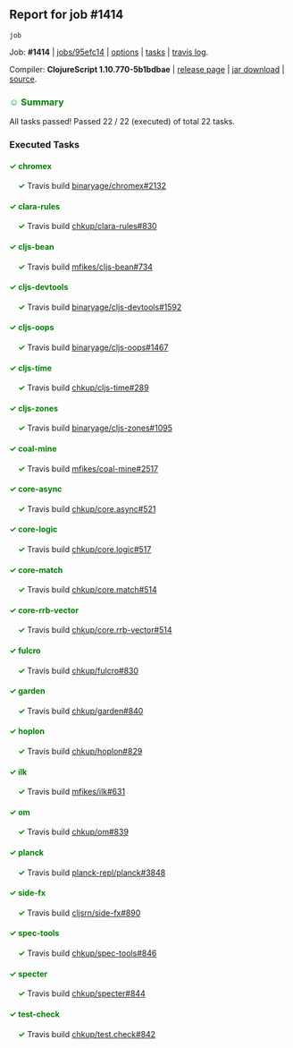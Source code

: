 ## Report for job #1414
```
job
```


Job: **#1414** | [jobs/95efc14](https://github.com/cljs-oss/canary/commit/95efc14dc2db21cc8065bb56dd3946137210c681) | [options](options.edn) | [tasks](tasks.edn) | [travis log](https://travis-ci.org/cljs-oss/canary/builds/689991437).

Compiler: **ClojureScript 1.10.770-5b1bdbae** | [release page](https://github.com/cljs-oss/canary/releases/tag/r1.10.770-5b1bdbae) | [jar download](https://github.com/cljs-oss/canary/releases/download/r1.10.770-5b1bdbae/clojurescript-1.10.770-5b1bdbae.jar) | [source](https://github.com/clojure/clojurescript/commit/5b1bdbae9ab44ce86015e5fc6c95ef5ac86ca9b9).

### <b style='color:green'>☺ Summary</b>

All tasks passed! Passed 22 / 22 (executed) of total 22 tasks.

### Executed Tasks

#### <b style='color:green'>&#x2713; chromex</b>
&nbsp;&nbsp;&nbsp;&nbsp;<b style='color:green'>&#x2713;</b> Travis build [binaryage/chromex#2132](https://travis-ci.org/binaryage/chromex/builds/689992330)<br>

#### <b style='color:green'>&#x2713; clara-rules</b>
&nbsp;&nbsp;&nbsp;&nbsp;<b style='color:green'>&#x2713;</b> Travis build [chkup/clara-rules#830](https://travis-ci.org/chkup/clara-rules/builds/689992334)<br>

#### <b style='color:green'>&#x2713; cljs-bean</b>
&nbsp;&nbsp;&nbsp;&nbsp;<b style='color:green'>&#x2713;</b> Travis build [mfikes/cljs-bean#734](https://travis-ci.org/mfikes/cljs-bean/builds/689992340)<br>

#### <b style='color:green'>&#x2713; cljs-devtools</b>
&nbsp;&nbsp;&nbsp;&nbsp;<b style='color:green'>&#x2713;</b> Travis build [binaryage/cljs-devtools#1592](https://travis-ci.org/binaryage/cljs-devtools/builds/689992351)<br>

#### <b style='color:green'>&#x2713; cljs-oops</b>
&nbsp;&nbsp;&nbsp;&nbsp;<b style='color:green'>&#x2713;</b> Travis build [binaryage/cljs-oops#1467](https://travis-ci.org/binaryage/cljs-oops/builds/689992370)<br>

#### <b style='color:green'>&#x2713; cljs-time</b>
&nbsp;&nbsp;&nbsp;&nbsp;<b style='color:green'>&#x2713;</b> Travis build [chkup/cljs-time#289](https://travis-ci.org/chkup/cljs-time/builds/689992372)<br>

#### <b style='color:green'>&#x2713; cljs-zones</b>
&nbsp;&nbsp;&nbsp;&nbsp;<b style='color:green'>&#x2713;</b> Travis build [binaryage/cljs-zones#1095](https://travis-ci.org/binaryage/cljs-zones/builds/689992377)<br>

#### <b style='color:green'>&#x2713; coal-mine</b>
&nbsp;&nbsp;&nbsp;&nbsp;<b style='color:green'>&#x2713;</b> Travis build [mfikes/coal-mine#2517](https://travis-ci.org/mfikes/coal-mine/builds/689992386)<br>

#### <b style='color:green'>&#x2713; core-async</b>
&nbsp;&nbsp;&nbsp;&nbsp;<b style='color:green'>&#x2713;</b> Travis build [chkup/core.async#521](https://travis-ci.org/chkup/core.async/builds/689992392)<br>

#### <b style='color:green'>&#x2713; core-logic</b>
&nbsp;&nbsp;&nbsp;&nbsp;<b style='color:green'>&#x2713;</b> Travis build [chkup/core.logic#517](https://travis-ci.org/chkup/core.logic/builds/689992394)<br>

#### <b style='color:green'>&#x2713; core-match</b>
&nbsp;&nbsp;&nbsp;&nbsp;<b style='color:green'>&#x2713;</b> Travis build [chkup/core.match#514](https://travis-ci.org/chkup/core.match/builds/689992396)<br>

#### <b style='color:green'>&#x2713; core-rrb-vector</b>
&nbsp;&nbsp;&nbsp;&nbsp;<b style='color:green'>&#x2713;</b> Travis build [chkup/core.rrb-vector#514](https://travis-ci.org/chkup/core.rrb-vector/builds/689992404)<br>

#### <b style='color:green'>&#x2713; fulcro</b>
&nbsp;&nbsp;&nbsp;&nbsp;<b style='color:green'>&#x2713;</b> Travis build [chkup/fulcro#830](https://travis-ci.org/chkup/fulcro/builds/689992406)<br>

#### <b style='color:green'>&#x2713; garden</b>
&nbsp;&nbsp;&nbsp;&nbsp;<b style='color:green'>&#x2713;</b> Travis build [chkup/garden#840](https://travis-ci.org/chkup/garden/builds/689992550)<br>

#### <b style='color:green'>&#x2713; hoplon</b>
&nbsp;&nbsp;&nbsp;&nbsp;<b style='color:green'>&#x2713;</b> Travis build [chkup/hoplon#829](https://travis-ci.org/chkup/hoplon/builds/689992418)<br>

#### <b style='color:green'>&#x2713; ilk</b>
&nbsp;&nbsp;&nbsp;&nbsp;<b style='color:green'>&#x2713;</b> Travis build [mfikes/ilk#631](https://travis-ci.org/mfikes/ilk/builds/689992499)<br>

#### <b style='color:green'>&#x2713; om</b>
&nbsp;&nbsp;&nbsp;&nbsp;<b style='color:green'>&#x2713;</b> Travis build [chkup/om#839](https://travis-ci.org/chkup/om/builds/689992542)<br>

#### <b style='color:green'>&#x2713; planck</b>
&nbsp;&nbsp;&nbsp;&nbsp;<b style='color:green'>&#x2713;</b> Travis build [planck-repl/planck#3848](https://travis-ci.org/planck-repl/planck/builds/689992444)<br>

#### <b style='color:green'>&#x2713; side-fx</b>
&nbsp;&nbsp;&nbsp;&nbsp;<b style='color:green'>&#x2713;</b> Travis build [cljsrn/side-fx#890](https://travis-ci.org/cljsrn/side-fx/builds/689992478)<br>

#### <b style='color:green'>&#x2713; spec-tools</b>
&nbsp;&nbsp;&nbsp;&nbsp;<b style='color:green'>&#x2713;</b> Travis build [chkup/spec-tools#846](https://travis-ci.org/chkup/spec-tools/builds/689992488)<br>

#### <b style='color:green'>&#x2713; specter</b>
&nbsp;&nbsp;&nbsp;&nbsp;<b style='color:green'>&#x2713;</b> Travis build [chkup/specter#844](https://travis-ci.org/chkup/specter/builds/689992460)<br>

#### <b style='color:green'>&#x2713; test-check</b>
&nbsp;&nbsp;&nbsp;&nbsp;<b style='color:green'>&#x2713;</b> Travis build [chkup/test.check#842](https://travis-ci.org/chkup/test.check/builds/689992554)<br>